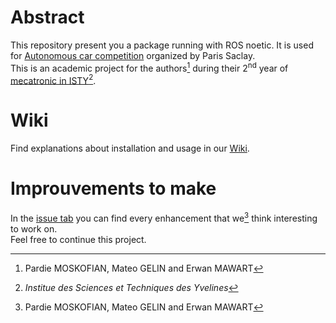 # Abstract
This repository present you a package running with ROS noetic. It is used for [Autonomous car competition](https://ajuton-ens.github.io/CourseVoituresAutonomesSaclay/) organized by Paris Saclay.  
This is an academic project for the authors[^1] during their 2<sup>nd</sup> year of [mecatronic in ISTY](https://www.isty.uvsq.fr/cycle-ingenieur-mecatronique)[^2].


# Wiki
Find explanations about installation and usage in our [Wiki](https://github.com/BlueWan14/auto_car_ctrl/wiki).


# Improuvements to make
In the [issue tab](https://github.com/BlueWan14/auto_car_ctrl/issues) you can find every enhancement that we[^1] think interesting to work on.  
Feel free to continue this project.


[^1]: Pardie MOSKOFIAN, Mateo GELIN and Erwan MAWART
[^2]: *Institue des Sciences et Techniques des Yvelines*
